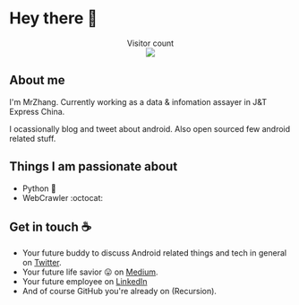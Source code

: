 # Hey there :wave:

<p align="center"> 
  Visitor count<br>
  <img src="https://profile-counter.glitch.me/MrZhangPyy/count.svg" />
</p>

## About me

I'm MrZhang. Currently working as a data & infomation assayer in J&T Express China.

I ocassionally blog and tweet about android. Also open sourced few android related stuff.  


## Things I am passionate about

- Python :robot:
- WebCrawler :octocat:

## Get in touch :coffee:

- Your future buddy to discuss Android related things and tech in general on [Twitter](https://twitter.com/viradiya_sagar).
- Your future life savior :stuck_out_tongue: on [Medium](https://medium.com/@sagarviradiya).
- Your future employee on [LinkedIn](https://www.linkedin.com/in/sagarviradiya)
- And of course GitHub you're already on (Recursion).


<!--
**sagar-viradiya/sagar-viradiya** is a ✨ _special_ ✨ repository because its `README.md` (this file) appears on your GitHub profile.

Here are some ideas to get you started:

- 🔭 I’m currently working on ...
- 🌱 I’m currently learning ...
- 👯 I’m looking to collaborate on ...
- 🤔 I’m looking for help with ...
- 💬 Ask me about ...
- 📫 How to reach me: ...
- 😄 Pronouns: ...
- ⚡ Fun fact: ...
-->
